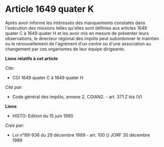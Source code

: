 # Article 1649 quater K

Après avoir informé les intéressés des manquements constatés dans l'exécution des missions telles qu'elles sont définies aux
articles 1649 quater C à 1649 quater H et les avoir mis en mesure de présenter leurs observations, le directeur régional des
impôts peut subordonner le maintien ou le renouvellement de l'agrément d'un centre ou d'une association au changement par ces
organismes de leur équipe dirigeante.

**Liens relatifs à cet article**

_Cite_:

  - CGI 1649 quater C à 1649 quater H

_Cité par_:

  - Code général des impôts, annexe 2, CGIAN2. - art. 371 Z bis (V)

**Liens**:

  - HISTO: Edition du 15 juin 1990

_Créé par_:

  - Loi n°89-936 du 29 décembre 1989 - art. 100 () JORF 30 décembre 1989
